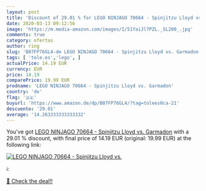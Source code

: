 ```yaml
---
layout: post
title: 'Discount of 29.01 % for LEGO NINJAGO 70664 - Spinjitzu Lloyd vs.'
date: 2020-03-13 09:12:56
image: 'https://m.media-amazon.com/images/I/51YaiJl7PZL._SL200_.jpg'
comments: true
category: ofertas
author: ring
slug: 'B07FP76GL4-de LEGO NINJAGO 70664 - Spinjitzu Lloyd vs. Garmadon'
tags: [ 'tole.es','lego', ]
actualPrice: 14.19 EUR
currency: EUR
price: 14.19
comparePrice: 19.99 EUR
prodname: 'LEGO NINJAGO 70664 - Spinjitzu Lloyd vs. Garmadon'
country: 'de'
flag: '🇩🇪'
buyurl: 'https://www.amazon.de/dp/B07FP76GL4/?tag=tolees0ca-21'
descuento: '29.01'
average: '14.263333333333332'
---
```


You've got [LEGO NINJAGO 70664 - Spinjitzu Lloyd vs. Garmadon](https://www.amazon.de/dp/B07FP76GL4/?tag=tolees0ca-21) with a  29.01 % discount, with final price of 14.19 EUR (original: 19.99 EUR) at the following link:

[![LEGO NINJAGO 70664 - Spinjitzu Lloyd vs.](https://m.media-amazon.com/images/I/51YaiJl7PZL._SL200_.jpg)](https://www.amazon.de/dp/B07FP76GL4/?tag=tolees0ca-21)

ℹ️:


[🛒 Check the deal!!](https://www.amazon.de/dp/B07FP76GL4/?tag=tolees0ca-21)
